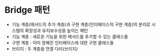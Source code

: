 # Bridge 패턴
- 기능 계층(매서드의 추가 계층)과 구현 계층(인터페이스의 구현 계층)의 분리로 시스템의 확장성과 유지보수성을 높이는 패턴
- 기능 계층 : 새로운 기능을 위한 메서드를 추가할 수 있는 클래스들
- 구현 계층 :  이미 정해진 인터페이스에 대한 구현 클래스들
- 브리지 : 두 계층을 연결 다리(브리지)